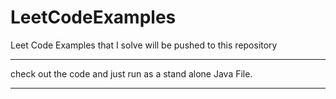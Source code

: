 # LeetCodeExamples
Leet Code Examples that I solve will be pushed to this repository

-----------------------------------------------------------------

check out the code and just run as a stand alone Java File.

----------------------------------------------------------------- 